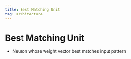 ```yaml
---
title: Best Matching Unit
tag: architecture
---
```


# Best Matching Unit
- Neuron whose weight vector best matches input pattern


































